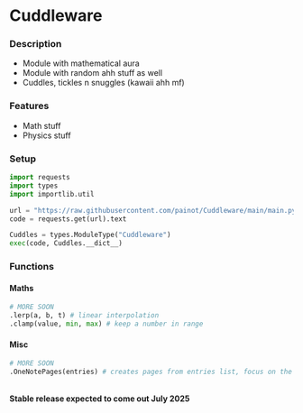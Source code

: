 # Cuddleware
### Description
- Module with mathematical aura
- Module with random ahh stuff as well
- Cuddles, tickles n snuggles (kawaii ahh mf)
  
### Features
- Math stuff
- Physics stuff

### Setup

```py
import requests
import types
import importlib.util

url = "https://raw.githubusercontent.com/painot/Cuddleware/main/main.py"
code = requests.get(url).text

Cuddles = types.ModuleType("Cuddleware")
exec(code, Cuddles.__dict__)
```
### Functions
#### Maths
```py
# MORE SOON
.lerp(a, b, t) # linear interpolation
.clamp(value, min, max) # keep a number in range
```
#### Misc
```py
# MORE SOON
.OneNotePages(entries) # creates pages from entries list, focus on the OneNote window
```

<br>
<b>Stable release expected to come out July 2025</b>
